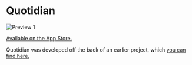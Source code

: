 # Quotidian

![Preview 1](https://raw.githubusercontent.com/swillsea/DailyDiary/master/Demo/Demo.gif)

[Available on the App Store.](https://itunes.apple.com/us/app/quotidian-everyday-journal/id1118992581?ls=1&mt=8)

Quotidian was developed off the back of an earlier project, which [you can find here.](https://github.com/michaelmerrill/Instaclone)
